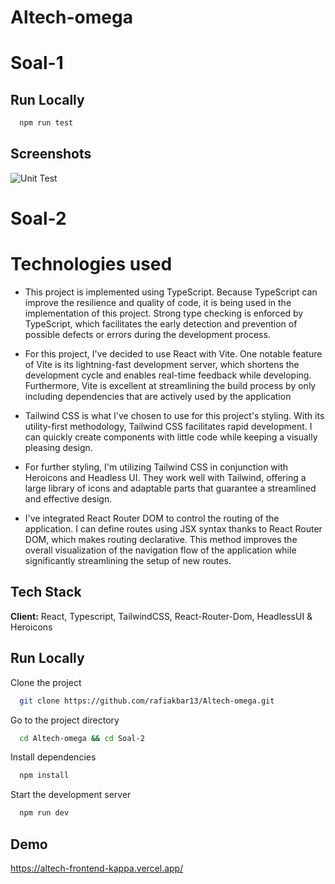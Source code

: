 # Altech-omega

# Soal-1

## Run Locally
```bash
  npm run test
```

## Screenshots

![Unit Test](https://res.cloudinary.com/druic0cle/image/upload/v1699452580/unit-test_gdutgx.png)

# Soal-2

# Technologies used
- This project is implemented using TypeScript. Because TypeScript can improve the resilience and quality of code, it is being used in the implementation of this project. Strong type checking is enforced by TypeScript, which facilitates the early detection and prevention of possible defects or errors during the development process.

- For this project, I've decided to use React with Vite. One notable feature of Vite is its lightning-fast development server, which shortens the development cycle and enables real-time feedback while developing. Furthermore, Vite is excellent at streamlining the build process by only including dependencies that are actively used by the application

- Tailwind CSS is what I've chosen to use for this project's styling. With its utility-first methodology, Tailwind CSS facilitates rapid development. I can quickly create components with little code while keeping a visually pleasing design.

- For further styling, I'm utilizing Tailwind CSS in conjunction with Heroicons and Headless UI. They work well with Tailwind, offering a large library of icons and adaptable parts that guarantee a streamlined and effective design.

- I've integrated React Router DOM to control the routing of the application. I can define routes using JSX syntax thanks to React Router DOM, which makes routing declarative. This method improves the overall visualization of the navigation flow of the application while significantly streamlining the setup of new routes.


## Tech Stack

**Client:** React, Typescript, TailwindCSS, React-Router-Dom, HeadlessUI & Heroicons


## Run Locally

Clone the project

```bash
  git clone https://github.com/rafiakbar13/Altech-omega.git
```

Go to the project directory

```bash
  cd Altech-omega && cd Soal-2
```

Install dependencies

```bash
  npm install
```

Start the development server

```bash
  npm run dev
```

## Demo

https://altech-frontend-kappa.vercel.app/

